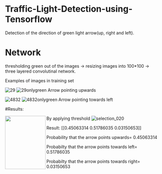 # Traffic-Light-Detection-using-Tensorflow
Detection of the direction of green light arrow(up, right and left).
# Network 
thresholding green out of the images -> resizing images into 100*100 ->  three layered convolutinal network.

Examples of images in training set


![29](https://user-images.githubusercontent.com/32021556/42445981-4c14c88c-8364-11e8-83f7-0138512418ba.png)
![29onlygreen](https://user-images.githubusercontent.com/32021556/42446054-858cdb7c-8364-11e8-884c-86d8b7a01ba6.jpg)
Arrow pointing upwards

![4832](https://user-images.githubusercontent.com/32021556/42446154-cf591784-8364-11e8-90bc-eeb31514f100.jpg)
![4832onlygreen](https://user-images.githubusercontent.com/32021556/42446199-f132af3c-8364-11e8-9afc-c3d0a5de45e8.jpg)
Arrow pointing towards left

#Results:

<a href="url"><img src="![test2](https://user-images.githubusercontent.com/32021556/42466671-1606007c-839f-11e8-96a4-dce0a3e2d39a.jpg)" align="left" height="175" width="133" ></a>
By applying threshold 
![selection_020](https://user-images.githubusercontent.com/32021556/42466363-3ba7f188-839e-11e8-8e48-970fe6827f9c.png)


Result:
[[0.45063314 0.51786035 0.03150653]]


Probability that the arrow points upwards= 0.45063314


Probabilty that the arrow points towards left= 0.51786035


Probabilty that the arrow points towards right= 0.03150653

